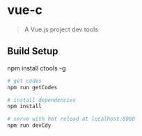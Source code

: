 # vue-c

> A Vue.js project dev tools

## Build Setup
npm install ctools -g
``` bash
# get codes
npm run getCodes

# install dependencies
npm install

# serve with hot reload at localhost:8080
npm run devCdy
```
